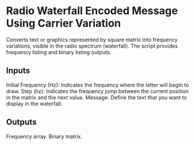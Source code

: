 # Radio Waterfall Encoded Message Using Carrier Variation
Converts text or graphics represented by square matrix into frequency variations, visible in the radio spectrum (waterfall). The script provides frequency listing and binary listing outputs.
## Inputs
Initial Frequency (Hz): Indicates the frequency where the letter will begin to draw.
Step (hz): Indicates the frequency jump between the current position in the matrix and the next value.
Message: Define the text that you want to display in the waterfall.
## Outputs
Frequency array.
Binary matrix.
